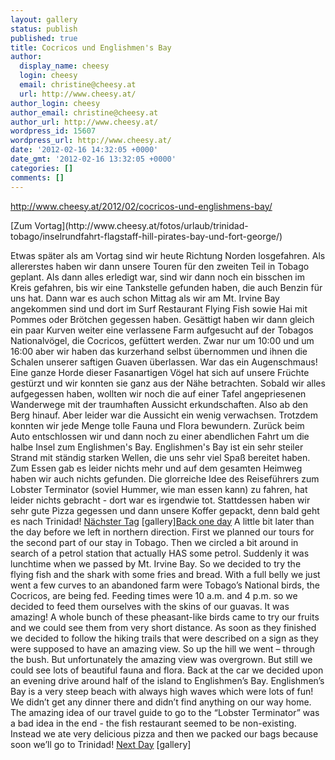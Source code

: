 ```yaml
---
layout: gallery
status: publish
published: true
title: Cocricos und Englishmen's Bay
author:
  display_name: cheesy
  login: cheesy
  email: christine@cheesy.at
  url: http://www.cheesy.at/
author_login: cheesy
author_email: christine@cheesy.at
author_url: http://www.cheesy.at/
wordpress_id: 15607
wordpress_url: http://www.cheesy.at/
date: '2012-02-16 14:32:05 +0000'
date_gmt: '2012-02-16 13:32:05 +0000'
categories: []
comments: []
---
```

http://www.cheesy.at/2012/02/cocricos-und-englishmens-bay/
<!--:de-->[Zum Vortag](http://www.cheesy.at/fotos/urlaub/trinidad-tobago/inselrundfahrt-flagstaff-hill-pirates-bay-und-fort-george/)
Etwas später als am Vortag sind wir heute Richtung Norden losgefahren. Als allererstes haben wir dann unsere Touren für den zweiten Teil in Tobago geplant. Als dann alles erledigt war, sind wir dann noch ein bisschen im Kreis gefahren, bis wir eine Tankstelle gefunden haben, die auch Benzin für uns hat. Dann war es auch schon Mittag als wir am Mt. Irvine Bay angekommen sind und dort im Surf Restaurant Flying Fish sowie Hai mit Pommes oder Brötchen gegessen haben.
Gesättigt haben wir dann gleich ein paar Kurven weiter eine verlassene Farm aufgesucht auf der Tobagos Nationalvögel, die Cocricos, gefüttert werden. Zwar nur um 10:00 und um 16:00 aber wir haben das kurzerhand selbst übernommen und ihnen die Schalen unserer saftigen Guaven überlassen. War das ein Augenschmaus! Eine ganze Horde dieser Fasanartigen Vögel hat sich auf unsere Früchte gestürzt und wir konnten sie ganz aus der Nähe betrachten.
Sobald wir alles aufgegessen haben, wollten wir noch die auf einer Tafel angepriesenen Wanderwege mit der traumhaften Aussicht erkundschaften. Also ab den Berg hinauf. Aber leider war die Aussicht ein wenig verwachsen. Trotzdem konnten wir jede Menge tolle Fauna und Flora bewundern.
Zurück beim Auto entschlossen wir und dann noch zu einer abendlichen Fahrt um die halbe Insel zum Englishmen's Bay. Englishmen's Bay ist ein sehr steiler Strand mit ständig starken Wellen, die uns sehr viel Spaß bereitet haben.
Zum Essen gab es leider nichts mehr und auf dem gesamten Heimweg haben wir auch nichts gefunden. Die glorreiche Idee des Reiseführers zum Lobster Terminator (soviel Hummer, wie man essen kann) zu fahren, hat leider nichts gebracht - dort war es irgendwie tot. Stattdessen haben wir sehr gute Pizza gegessen und dann unsere Koffer gepackt, denn bald geht es nach Trinidad!
[Nächster Tag](http://www.cheesy.at/fotos/urlaub/trinidad-tobago/pigeon-point-und-trinidad/)
[gallery]<!--:--><!--:en-->[Back one day](http://www.cheesy.at/en/fotos/urlaub/trinidad-tobago/inselrundfahrt-flagstaff-hill-pirates-bay-und-fort-george/)
A little bit later than the day before we left in northern direction. First we planned our tours for the second part of our stay in Tobago. Then we circled a bit around in search of a petrol station that actually HAS some petrol. Suddenly it was lunchtime when we passed by Mt. Irvine Bay. So we decided to try the flying fish and the shark with some fries and bread.
With a full belly we just went a few curves to an abandoned farm were Tobago’s National birds, the Cocricos, are being fed. Feeding times were 10 a.m. and 4 p.m. so we decided to feed them ourselves with the skins of our guavas. It was amazing! A whole bunch of these pheasant-like birds came to try our fruits and we could see them from very short distance.
As soon as they finished we decided to follow the hiking trails that were described on a sign as they were supposed to have an amazing view. So up the hill we went – through the bush. But unfortunately the amazing view was overgrown. But still we could see lots of beautiful fauna and flora.
Back at the car we decided upon an evening drive around half of the island to Englishmen’s Bay. Englishmen’s Bay is a very steep beach with always high waves which were lots of fun!
We didn’t get any dinner there and didn’t find anything on our way home. The amazing idea of our travel guide to go to the “Lobster Terminator” was a bad idea in the end - the fish restaurant seemed to be non-existing. Instead we ate very delicious pizza and then we packed our bags because soon we’ll go to Trinidad!
[Next Day](http://www.cheesy.at/en/fotos/urlaub/trinidad-tobago/pigeon-point-und-trinidad/)
[gallery]
<!--:-->
